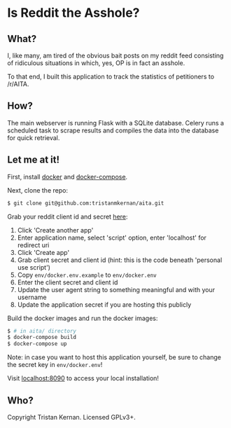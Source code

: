 # Is Reddit the Asshole?

## What?

I, like many, am tired of the obvious bait posts on my reddit feed consisting of ridiculous situations in which, yes, 
OP is in fact an asshole.

To that end, I built this application to track the statistics of petitioners to /r/AITA.

## How?

The main webserver is running Flask with a SQLite database. Celery runs a scheduled task to scrape results and compiles the data 
into the database for quick retrieval.

## Let me at it!

First, install [docker](https://docs.docker.com/install/) and [docker-compose](https://docs.docker.com/compose/install/).

Next, clone the repo:

```sh
$ git clone git@github.com:tristanmkernan/aita.git
```

Grab your reddit client id and secret [here](https://www.reddit.com/prefs/apps):

1. Click 'Create another app'
2. Enter application name, select 'script' option, enter 'localhost' for redirect uri
3. Click 'Create app'
4. Grab client secret and client id (hint: this is the code beneath 'personal use script')
5. Copy `env/docker.env.example` to `env/docker.env`
6. Enter the client secret and client id
7. Update the user agent string to something meaningful and with your username
8. Update the application secret if you are hosting this publicly  

Build the docker images and run the docker images:

```sh
$ # in aita/ directory
$ docker-compose build
$ docker-compose up
```

Note: in case you want to host this application yourself, be sure to change the secret key in `env/docker.env`!

Visit [localhost:8090](http://localhost:8090/) to access your local installation! 



## Who?

Copyright Tristan Kernan. Licensed GPLv3+.